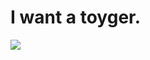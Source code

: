 <!--
id: 258246
link: http://tumblr.atmos.org/post/258246/i-want-a-toyger
slug: i-want-a-toyger
date: Wed Mar 21 2007 14:52:29 GMT-0700 (PDT)
publish: 2007-03-021
tags: 
title: I want a toyger.
-->


I want a toyger.
================

![](http://31.media.tumblr.com/258246_500.jpg)


